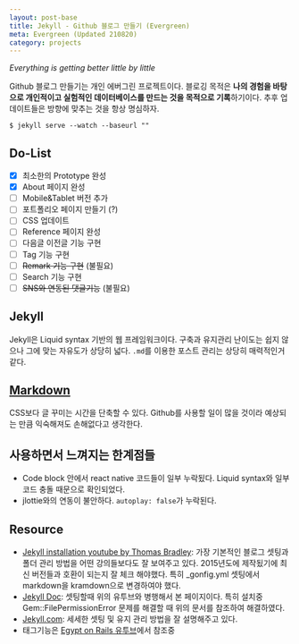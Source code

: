 ```yaml
---
layout: post-base
title: Jekyll - Github 블로그 만들기 (Evergreen)
meta: Evergreen (Updated 210820)
category: projects
---
```

_Everything is getting better little by little_

Github 블로그 만들기는 개인 에버그린 프로젝트이다. 블로깅 목적은 **나의 경험을 바탕으로 개인적이고 실험적인 데이터베이스를 만드는 것을 목적으로 기록**하기이다. 추후 업데이트들은 방향에 맞추는 것을 항상 명심하자. 

```
$ jekyll serve --watch --baseurl ""
```
## Do-List
- [x] 최소한의 Prototype 완성
- [x] About 페이지 완성
- [ ] Mobile&Tablet 버전 추가
- [ ] 포트폴리오 페이지 만들기 (?)
- [ ] CSS 업데이트
- [ ] Reference 페이지 완성
- [ ] 다음글 이전글 기능 구현
- [ ] Tag 기능 구현
- [ ] ~~Remark 기능 구현~~ (불필요)
- [ ] Search 기능 구현
- [ ] ~~SNS와 연동된 댓글기능~~ (불필요)

## Jekyll
Jekyll은 Liquid syntax 기반의 웹 프레임워크이다. 구축과 유지관리 난이도는 쉽지 않으나 그에 맞는 자유도가 상당히 넓다. `.md`를 이용한 포스트 관리는 상당히 매력적인거 같다.

## [Markdown](https://guides.github.com/features/mastering-markdown/)
CSS보다 글 꾸미는 시간을 단축할 수 있다. Github를 사용할 일이 많을 것이라 예상되는 만큼 익숙해져도 손해없다고 생각한다.

## 사용하면서 느껴지는 한계점들
* Code block 안에서 react native 코드들이 일부 누락됬다. Liquid syntax와 일부 코드 충돌 때문으로 확인되었다.
* jlottie와의 연동이 불안하다. `autoplay: false`가 누락된다. 


## Resource
* [Jekyll installation youtube by Thomas Bradley](https://www.youtube.com/watch?v=oiNVQ9Zjy4o&list=PLWjCJDeWfDdfVEcLGAfdJn_HXyM4Y7_k-): 
가장 기본적인 블로그 셋팅과 폴더 관리 방법을 어떤 강의들보다도 잘 보여주고 있다. 2015년도에 제작됬기에 최신 버전들과 호환이 되는지 잘 체크 해야했다. 특히 _gonfig.yml 셋팅에서 markdown을 kramdown으로 변경하여야 했다.
* [Jekyll Doc](https://jekyllrb-ko.github.io/docs/installation/macos/): 셋팅할때 위의 유투브와 병행해서 본 페이지이다. 특히 설치중 Gem::FilePermissionError 문제를 해결할 때 위의 문서를 참조하여 해결하였다.
* [Jekyll.com](https://jekyllrb.com/docs/): 세세한 셋팅 및 유지 관리 방법을 잘 설명해주고 있다.
* 태그기능은 [Egypt on Rails 유투브](https://www.youtube.com/watch?v=nEnN-bjDt6c)에서 참조중



